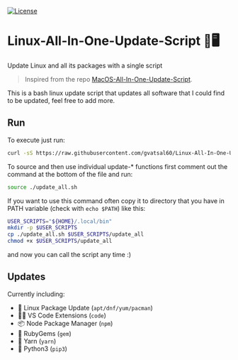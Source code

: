 [![License](https://img.shields.io/badge/License-Apache_2.0-blue.svg)](https://img.shields.io/github/license/gvatsal60//Linux-All-In-One-Update-Script)

# Linux-All-In-One-Update-Script 🍎🖥️ 
Update Linux and all its packages with a single script

> Inspired from the repo
[MacOS-All-In-One-Update-Script](https://github.com/andmpel/MacOS-All-In-One-Update-Script/).

This is a bash linux update script that updates all software that I could find to be updated, feel free to add more.

## Run

To execute just run:

```sh
curl -sS https://raw.githubusercontent.com/gvatsal60/Linux-All-In-One-Update-Script/master/update_all.sh | sudo bash
```

To source and then use individual update-* functions first
comment out the command at the bottom of the file and run:

```sh
source ./update_all.sh
```

If you want to use this command often copy it to directory that you
have in PATH variable (check with `echo $PATH`) like this:

```sh
USER_SCRIPTS="${HOME}/.local/bin"
mkdir -p $USER_SCRIPTS
cp ./update_all.sh $USER_SCRIPTS/update_all
chmod +x $USER_SCRIPTS/update_all
```

and now you can call the script any time :)


## Updates

Currently including:

- 🐧 Linux Package Update (`apt/dnf/yum/pacman`)
- 🧑‍💻 VS Code Extensions (`code`)
- 📦 Node Package Manager (`npm`)
- 💎 RubyGems (`gem`)
- 🧶 Yarn (`yarn`)
- 🐍 Python3 (`pip3`)
